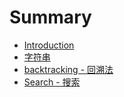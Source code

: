 # Summary

* [Introduction](README.md)
* [字符串](chapter01-str.md)
* [backtracking - 回溯法](chapter02-backtracking.md)
* [Search - 搜索](chapter03-search.md)

